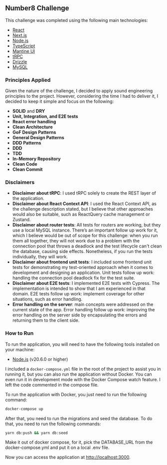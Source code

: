 ## Number8 Challenge

This challenge was completed using the following main technologies:

- [React](https://reactjs.org/)
- [Next.js](https://nextjs.org/)
- [Node.js](https://nodejs.org/)
- [TypeScript](https://www.typescriptlang.org/)
- [Mantine UI](https://mantine.dev/)
- [tRPC](https://trpc.io/)
- [Drizzle](https://orm.drizzle.team/)
- [MySQL](https://www.mysql.com/)

### Principles Applied

Given the nature of the challenge, I decided to apply sound engineering principles to the project. However, considering the time I had to deliver it, I decided to keep it simple and focus on the following:

- **SOLID** and **DRY**
- **Unit, Integration, and E2E tests**
- **React error handling**
- **Clean Architecture**
- **GoF Design Patterns**
- **General Design Patterns**
- **DDD Patterns**
- **DDD**
- **TDD**
- **In-Memory Repository**
- **Clean Code**
- **Clean Commit**

### Disclaimers

- **Disclaimer about tRPC**: I used tRPC solely to create the REST layer of the application.
- **Disclaimer about React Context API**: I used the React Context API, as the challenge description stated, but I believe that other approaches would also be suitable, such as ReactQuery cache management or Zustand.
- **Disclaimer about router tests**: All tests for routers are working, but they use a local MySQL instance. There’s an important follow up work for it, which I believe would be out of scope for this challenge: when you run them all together, they will not work due to a problem with the connection pool that throws a deadlock and the test lifecycle can't clean the database, causing side effects. Nonetheless, if you run the tests individually, they will work.
- **Disclaimer about frontend unit tests**: I included some frontend unit tests for demonstrating my test-oriented approach when it comes to development and designing an application. Unit tests follow up work: handling the connection pool deadlock fix for the test suite.
- **Disclaimer about E2E tests**: I implemented E2E tests with Cypress. The implementation is intended to show that I am experienced in that domain. E2E tests follow up work: implement coverage for other situations, such as error handling.
- **Error handling on the server**: main concepts were addressed on the current state of the app. Error handling follow up work: improving the error handling on the server side by encapsulating the errors and returning them to the client side.

### How to Run

To run the application, you will need to have the following tools installed on your machine:

- [Node.js](https://nodejs.org/) (v20.6.0 or higher)

I included a `docker-compose.yml` file in the root of the project to assist you in running it, but you can also run the application without Docker. You can even run it in development mode with the Docker Compose watch feature. I left the code commented in the compose file.

To run the application with Docker, you just need to run the following command:

```bash
docker-compose up
```

After that, you need to run the migrations and seed the database. To do that, you need to run the following commands:

```bash
yarn db:push && yarn db:seed
```

Make it out of docker compose, for it, pick the DATABASE_URL from the docker-compose.yml and put it on a local .env file.

Now you can access the application at [http://localhost:3000](http://localhost:3000).
